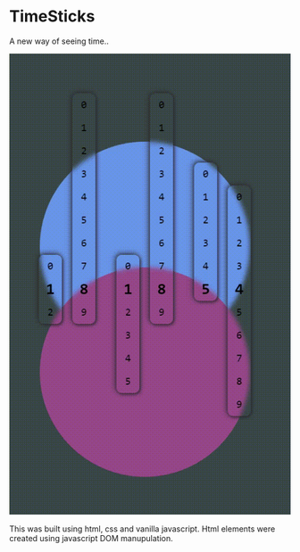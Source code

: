 # TimeSticks
A new way of seeing time..

![TimeSticks](https://github.com/BalajiRekadi/TimeSticks/blob/master/sticks.gif)

This was built using html, css and vanilla javascript. Html elements were created using javascript DOM manupulation.

